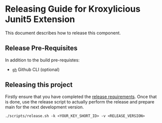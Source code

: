 # Releasing Guide for Kroxylicious Junit5 Extension

This document describes how to release this component.


## Release Pre-Requisites

In addition to the build pre-requistes:

- [`gh`](https://cli.github.com/) Github CLI (optional)

## Releasing this project

Firstly ensure that you have completed the [release requirements](https://github.com/kroxylicious/kroxylicious/blob/main/docs/Releasing.adoc#requirements).  Once that is done, use
the release script to actually perform the release and prepare main for the next development version.

```shell
./scripts/release.sh -k <YOUR_KEY_SHORT_ID> -v <RELEASE_VERSION>
```


